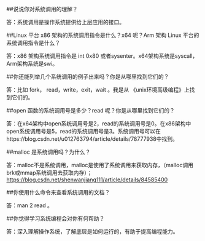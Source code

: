 ##说说你对系统调用的理解？

答：系统调用是操作系统提供给上层应用的接口。

##Linux 平台 x86 架构的系统调用指令是什么？x64 呢？Arm 架构 Linux 平台的系统调用指令是什么？

答：x86 架构系统调用指令是 int 0x80 或者sysenter。x64架构系统是syscall，Arm架构系统是swi。

##你还能列举几个系统调用的例子出来吗？你是从哪里找到它们的？

答：比如 fork， read，write，exit，wait 。我是从 《unix环境高级编程》上找到它们的。

##open 函数的系统调用号是多少？read 呢？你是从哪里找到它们的？

答：在x64架构中open系统调用号是2，read的系统调用号是0。在x86架构中open系统调用号是5，read的系统调用号是3。系统调用号可以在https://blog.csdn.net/u012763794/article/details/78777938中找到。

##malloc 是系统调用吗？为什么？

答：malloc不是系统调用，malloc是使用了系统调用来获取内存，（malloc调用brk或mmap系统调用去获取内存）；
https://blog.csdn.net/shenwanjiang111/article/details/84585400

##你使用什么命令来查看系统调用的文档？

答：man 2 read 。

##你觉得学习系统编程会对你有何帮助？

答：深入理解操作系统，了解底层是如何运行的，有助于提高编程能力。
